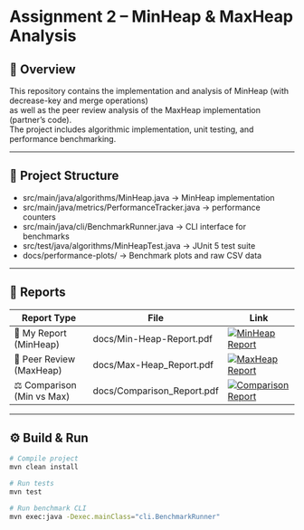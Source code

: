 # Assignment 2 – MinHeap & MaxHeap Analysis

## 📌 Overview
This repository contains the implementation and analysis of MinHeap (with decrease-key and merge operations)  
as well as the peer review analysis of the MaxHeap implementation (partner’s code).  
The project includes algorithmic implementation, unit testing, and performance benchmarking.

---

## 📂 Project Structure
- src/main/java/algorithms/MinHeap.java → MinHeap implementation
- src/main/java/metrics/PerformanceTracker.java → performance counters
- src/main/java/cli/BenchmarkRunner.java → CLI interface for benchmarks
- src/test/java/algorithms/MinHeapTest.java → JUnit 5 test suite
- docs/performance-plots/ → Benchmark plots and raw CSV data

---

## 📑 Reports

| Report Type       | File                       | Link                                                                                                                                             |
|-------------------|----------------------------|--------------------------------------------------------------------------------------------------------------------------------------------------|
| 📝 My Report (MinHeap) | docs/Min-Heap-Report.pdf   | [![MinHeap Report](https://img.shields.io/badge/View_Report-blue?style=for-the-badge&logo=adobeacrobatreader)](docs/minheap-report-template.pdf) |
| 🔎 Peer Review (MaxHeap) | docs/Max-Heap_Report.pdf   | [![MaxHeap Report](https://img.shields.io/badge/View_Report-green?style=for-the-badge&logo=adobeacrobatreader)](docs/Lab2_MaxHeap_Report.pdf)    |
| ⚖️ Comparison (Min vs Max) | docs/Comparison_Report.pdf | [![Comparison Report](https://img.shields.io/badge/View_Report-orange?style=for-the-badge&logo=adobeacrobatreader)](docs/Comparison_Report.pdf)  |

---

## ⚙️ Build & Run
```bash
# Compile project
mvn clean install

# Run tests
mvn test

# Run benchmark CLI
mvn exec:java -Dexec.mainClass="cli.BenchmarkRunner"